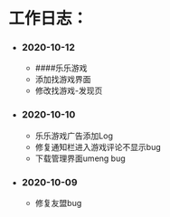 #  工作日志：

   
   
+ ### **2020-10-12**
   - ####乐乐游戏
   - 添加找游戏界面
   - 修改找游戏-发现页

+ ### **2020-10-10**
   - 乐乐游戏广告添加Log
   - 修复通知栏进入游戏评论不显示bug
   - 下载管理界面umeng bug

+ ### **2020-10-09**
   - 修复友盟bug
   




